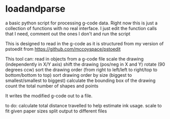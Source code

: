 # loadandparse

a basic python script for processing g-code data. 
Right now this is just a collection of functions with no real interface.
I just edit the function calls that I need, comment out the ones I don't and run the script

This is designed to read in the g-code as it is structured from my version of pstoedit
from https://github.com/mccoyspace/pstoedit

This tool can: 
read in objects from a g-code file 
scale the drawing (independently in X/Y axis)
shift the drawing (pos/neg in X and Y)
rotate (90 degrees ccw)
sort the drawing order (from right to left/left to right/top to bottom/bottom to top)
sort drawing order by size (biggest to smallest/smallest to biggest)
calculate the bounding box of the drawing
count the total number of shapes and points

It writes the modified g-code out to a file.

to do: 
calculate total distance travelled to help estimate ink usage. 
scale to fit given paper sizes
split output to different files 

